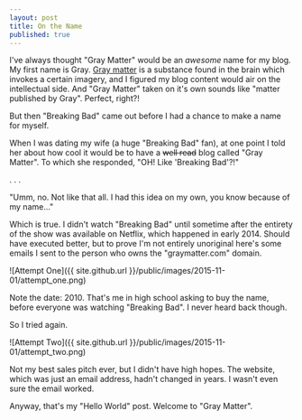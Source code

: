 ```yaml
---
layout: post
title: On the Name
published: true
---
```


I've always thought "Gray Matter" would be an *awesome* name for my blog. My first name is Gray. [Gray matter](https://en.wikipedia.org/wiki/Grey_matter) is a substance found in the brain which invokes a certain imagery, and I figured my blog content would air on the intellectual side. And "Gray Matter" taken on it's own sounds like "matter published by Gray". Perfect, right?!

But then "Breaking Bad" came out before I had a chance to make a name for myself.

When I was dating my wife (a huge "Breaking Bad" fan), at one point I told her about how cool it would be to have a ~~well read~~ blog called "Gray Matter". To which she responded, "OH! Like 'Breaking Bad'?!"

. . .

"Umm, no. Not like that all. I had this idea on my own, you know because of my name..."

Which is true. I didn't watch "Breaking Bad" until sometime after the entirety of the show was available on Netflix, which happened in early 2014. Should have executed better, but to prove I'm not entirely unoriginal here's some emails I sent to the person who owns the "graymatter.com" domain.

![Attempt One]({{ site.github.url }}/public/images/2015-11-01/attempt_one.png)

Note the date: 2010. That's me in high school asking to buy the name, before everyone was watching "Breaking Bad". I never heard back though.

So I tried again.

![Attempt Two]({{ site.github.url }}/public/images/2015-11-01/attempt_two.png)

Not my best sales pitch ever, but I didn't have high hopes. The website, which was just an email address, hadn't changed in years. I wasn't even sure the email worked.

Anyway, that's my "Hello World" post. Welcome to "Gray Matter".